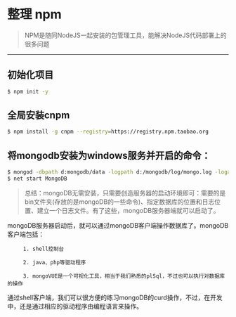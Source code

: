 # 整理 npm
> NPM是随同NodeJS一起安装的包管理工具，能解决NodeJS代码部署上的很多问题

-----------------------------------------------------------

## 初始化项目
``` bash
$ npm init -y
```

## 全局安装cnpm
``` bash
$ npm install -g cnpm --registry=https://registry.npm.taobao.org
```

## 将mongodb安装为windows服务并开启的命令：
``` bash
$ mongod -dbpath d:mongodb/data -logpath d:/mongodb/log/mongo.log -logappend -install -serviceName "MongoDB"
$ net start MongoDB

```

>总结：mongoDB无需安装，只需要创造服务器的启动环境即可：需要的是bin文件夹(存放的是mongoDB的一些命令)、指定数据库的位置和日志位置、建立一个日志文件。有了这些，mongoDB服务器端就可以启动了。

mongoDB服务器启动后，就可以通过mongoDB客户端操作数据库了。mongoDB客户端包括：

         1. shell控制台

         2. java、php等驱动程序

         3. mongoVUE是一个可视化工具，相当于我们熟悉的plSql，不过也可以执行对数据库的操作   

  通过shell客户端，我们可以很方便的练习mongoDB的curd操作，不过，在开发中，还是通过相应的驱动程序由编程语言来操作。
